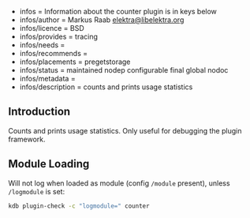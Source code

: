 - infos = Information about the counter plugin is in keys below
- infos/author = Markus Raab <elektra@libelektra.org>
- infos/licence = BSD
- infos/provides = tracing
- infos/needs =
- infos/recommends =
- infos/placements = pregetstorage
- infos/status = maintained nodep configurable final global nodoc
- infos/metadata =
- infos/description = counts and prints usage statistics

## Introduction

Counts and prints usage statistics.
Only useful for debugging the plugin framework.

## Module Loading

Will not log when loaded as module (config `/module` present), unless `/logmodule` is set:

```sh
kdb plugin-check -c "logmodule=" counter
```
